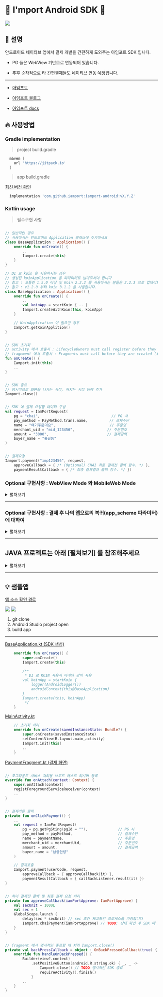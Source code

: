 # :seedling: I'mport Android SDK :seedling:

[![](https://jitpack.io/v/iamport/iamport-android.svg)](https://jitpack.io/#iamport/iamport-android)

## :open_book: 설명

안드로이드 네이티브 앱에서 결제 개발을 간편하게 도와주는 아임포트 SDK 입니다.

- PG 들은 WebView 기반으로 연동되어 있습니다.

- 추후 순차적으로 타 간편결제들도 네이티브 연동 예정입니다.

--- 

- [아임포트][1]

- [아임포트 블로그][2]

- [아임포트 docs][3]

[1]: https://www.iamport.kr/
[2]: https://blog.iamport.kr/
[3]: https://docs.iamport.kr/?lang=ko

## :fire: 사용방법

### Gradle implementation
> project build.gradle
```gradle
  maven {
    url 'https://jitpack.io'
  }
```

> app build.gradle
>
[최신 버전 확인][5]
```gradle
  implementation 'com.github.iamport:iamport-android:vX.Y.Z'
```
[5]: https://github.com/iamport/iamport-android/releases

### Kotlin usage

> 필수구현 사항
```kotlin

// 일반적인 경우
// 사용하시는 안드로이드 Application 클래스에 추가하세요
class BaseApplication : Application() {
    override fun onCreate() {
        ..
        Iamport.create(this)
    }
}

// DI 로 koin 을 사용하시는 경우 
// 생성된 koinApplication 을 파라미터로 넘겨주셔야 합니다
// 참고 : 코틀린 1.5.0 이상 및 Koin 2.2.2 를 사용하시는 분들은 2.2.3 으로 업데이트 하시기 바랍니다.
// 참고 : v1.2.0 부터 koin 3.1.2 를 사용합니다.
class BaseApplication : Application() {
    override fun onCreate() {
        ..
        val koinApp = startKoin { .. }
        Iamport.createWithKoin(this, koinApp)
    }

    // KoinApplication 이 필요한 경우
    Iamport.getKoinApplition()
}

```


```kotlin

// SDK 초기화
// activity 에서 호출시 : LifecycleOwners must call register before they are STARTED.
// fragement 에서 호출시 : Fragments must call before they are created (i.e. initialization, onAttach(), or onCreate())
fun onCreate() {
    Iamport.init(this)
    ..
}


// SDK 종료
// 명시적으로 화면을 나가는 시점, 꺼지는 시점 등에 추가
Iamport.close()


// SDK 에 결제 요청할 데이터 구성
val request = IamPortRequest(
    pg = "chai",                                 // PG 사
    pay_method = PayMethod.trans.name,          // 결제수단
    name = "여기주문이요",                         // 주문명
    merchant_uid = "mid_123456",               // 주문번호
    amount = "3000",                           // 결제금액
    buyer_name = "홍길동"
)


// 결제요청
Iamport.payment("imp123456", request,
    approveCallback = { /* (Optional) CHAI 최종 결제전 콜백 함수. */ },
    paymentResultCallback = { /* 최종 결제결과 콜백 함수. */ })


```

### Optional 구현사항 : WebView Mode 와 MobileWeb Mode
<details>
<summary>펼쳐보기</summary>

> 본 sdk 에서는 기본적으로 결제연동의 편의를 제공하고자  
Iamport.payment 를 통해 결제 요청시 새로운 Activity 가 열리고,   
내부적으로 WebView 를 생성하여 전달해주신 parameters 를 통해 결제창을 열고 있습니다.

그러나 요청에 따라 개발의 자유도를 드리기 위해 WebView Mode, MobileWeb Mode 두가지가 추가되었습니다. ( <= 1.0.0-dev05 )

### 1. WebView Mode

설명 : 결제페이지를 직접 생성하시고 iamport-sdk 에 webview 를 넘겨 결제를 진행합니다.  
ex) 결제 Activity(or Fragment) 를 통해 직접 결제페이지를 꾸미기 원하는 분.

반영방법 : 기존 [필수구현 사항][7] 과 같이 iamport-sdk 세팅을 합니다.  
Iamport.payment 호출 파라미터 중 webviewMode 에 webview 를 넣어주시면 됩니다.
그 외는 기존의 동작과 같습니다.

[샘플앱의 예시 WebViewModeFragment.kt](./app/src/main/java/com/iamport/sampleapp/ui/WebViewModeFragment.kt)

```kotlin
Iamport.payment(가맹점식별코드, webviewMode = webview, 기타 params, 콜백)
```    

---

### 2. MobileWeb Mode

설명 : 아임포트를 사용하는 Mobile 웹페이지가 load 된 webview 를 넘겨 결제 진행을 서포트 합니다.    
ex) 이미 웹사이트에서 아임포트 js sdk 를 이용하고 있고, 본인 서비스를 app 으로만 감싸서 출시 하고자 하시는 분.

반영방법 : 기존 [필수구현 사항][7] 과 같이 iamport-sdk 세팅을 합니다.  
추가로 Iamport.pluginMobileWebSupporter(webview) 를 호출하여 파라미터로 webview 를 전달합니다.  
실제 결제 진행은 고객님의 웹사이트 내에서 진행됩니다.

[샘플앱의 예시 mobileweb.html](./sdk/src/main/assets/mobileweb.html) (예시이며 실제로는 고객님의 Front-End 가 됩니다.)  
[샘플앱의 예시 MobileWebViewModeFragment.kt](./app/src/main/java/com/iamport/sampleapp/ui/MobileWebViewModeFragment.kt)

```kotlin
Iamport.pluginMobileWebSupporter(webview)
```

- Custom WebViewClient 의 사용

[샘플앱의 예시 MyWebViewClient class](./app/src/main/java/com/iamport/sampleapp/MyWebViewClient.kt)

```kotlin
/**
 webview url 을 통해 처리하는 로직이 있을 경우에 
 [IamPortMobileModeWebViewClient] 상속하여 사용 하시거나,
 [Iamport.mobileWebModeShouldOverrideUrlLoading] 의 observe 을 통해 변경되는 url 을 체크 가능합니다.
 */
// CASE 1 : IamPortMobileModeWebViewClient 상속
open class MyWebViewClient : IamPortMobileModeWebViewClient() {
    override fun shouldOverrideUrlLoading(view: WebView?, request: WebResourceRequest?): Boolean {
        Log.i("MyWebViewClient", "updated webview url ${view?.url}")
        return super.shouldOverrideUrlLoading(view, request)
    }
}

class MobileWebViewModeFragment : Fragment() {
    override fun setupWebView() {
        // IamPortMobileModeWebViewClient 사용
        binding?.webview?.webViewClient = MyWebViewClient()

        // CASE 2 : Iamport.mobileWebModeShouldOverrideUrlLoading 사용
        // oreo 미만에서 url 변경만 보고 싶은경우 (oreo 이상부터 getWebViewClient 가 지원되므로)
        Iamport.mobileWebModeShouldOverrideUrlLoading()?.observe(this, EventObserver { uri ->
            Log.i("SAMPLE", "changed url :: $uri")
        })
    }
}

```  
  

- Custom WebChromeClient 의 사용

[샘플앱의 예시 MyWebViewChromeClient class](./app/src/main/java/com/iamport/sampleapp/MyWebViewClient.kt)



```kotlin
/**
 [IamportWebChromeClient] 상속하여 사용
 */
// CASE 1 : IamportWebChromeClient 상속
open class MyWebViewChromeClient : IamportWebChromeClient() {
    override fun onJsConfirm(view: WebView, url: String, message: String, result: JsResult): Boolean {
        Log.i("MyWebViewChromeClient", "called this function")
        return super.onJsConfirm(view, url, message, result)
    }
}

class MobileWebViewModeFragment : Fragment() {
    override fun setupWebView() {
        // IamportWebChromeClient 사용
        it.webChromeClient = MyWebViewChromeClient()
        // ..
    }
}

```

</details>

  
---  


### Optional 구현사항 : 결제 후 나의 앱으로의 복귀(app_scheme 파라미터) 에 대하여
<details>
<summary>펼쳐보기</summary>  

안드로이드 시스템상 새로 앱을 띄우고 종료가 되면 자동으로 호출했던 앱으로 돌아오게 되어 있기에   
***기본적으로 app_scheme 파라미터는 사용하실 필요가 없습니다.*** (iOS 의 경우 해당 기능이 없기에 필수입니다.)

> 그럼에도 사용을 원하신다면, 결제 요청시 구성하는 IamPortRequest class 에 app_scheme 파라미터를 추가하여야 합니다.  
이 데이터는 서드파티 결제 앱(페이북, 뱅크페이, toss 등)에서 결제인증이 완료된 후, 호출한 나의 앱을 실행시키는 역할을 합니다.

> 본 SDK 의 WebView Mode / MobileWeb Mode 에서만 사용이 가능하며,  
activity 의 launchMode 를 singleInstance 로 구성하시고,  
아래 코드와 같이 manifest 에서 intent-filter scheme 을 설정하시기 바랍니다.   
(PG 이니시스의 경우 scheme 에 . 를 포함하면 결제 실패 처리되므로 주의하시기 바랍니다.)


```xml
  <activity
      android:launchMode="singleInstance"
      ..
```  
```xml
  <intent-filter>
    <action android:name="android.intent.action.VIEW" />
    <category android:name="android.intent.category.DEFAULT" />
    <category android:name="android.intent.category.BROWSABLE" />
    <data android:scheme="mycustomappscheme" />
  </intent-filter>
```

```kotlin
val request = IamPortRequest(
  app_scheme = "mycustomappscheme://"
  ..
```

> 일반 결제 모드의 경우 새로운 activity 를 띄워 결제를 처리하므로 app_scheme 사용이 불가합니다.

</details>

---

## JAVA 프로젝트는 아래 [펼쳐보기] 를 참조해주세요
<details>
<summary>펼쳐보기</summary>

### JAVA usage

> 자바 프로젝트에선 app build.gradle 에서 kotin-stblib 추가가 필요합니다
[$코틀린-버전][4]

```gradle 
  implementation "org.jetbrains.kotlin:kotlin-stdlib:$코틀린-버전"
```

> 필수구현 사항. SDK 제공 api 별 설명은 위의 [KOTLIN usage][7] 를 참고하세요.

[7]:https://github.com/iamport/iamport-android#kotlin-usage

```java
  // 일반적인 경우
  // 사용하시는 안드로이드 어플리케이션 클래스에 추가하세요
  public class BaseApplication extends Application {
      @Override
      public void onCreate() {
          ..
          Iamport.INSTANCE.create(this, null);
      }
  }

   // DI 로 koin 을 사용하시는 경우 
   // 생성된 koinApplication 을 파라미터로 넘겨주셔야 합니다
   // 참고 : 코틀린 1.5.0 이상 및 Koin 2.2.2 를 사용하시는 분들은 2.2.3 으로 업데이트 하시기 바랍니다.
    public class BaseApplication extends Application {
        @Override
        public void onCreate() {
            ..
            KoinApplication koinApp = ..
            Iamport.INSTANCE.createWithKoin(this, koinApp);
        }
    }

```


```java

  @Override
  public void onCreate() {
    Iamport.INSTANCE.init(this);
    ..
  }
  

  // SDK 종료
  // 명시적으로 화면을 나가는 시점, 꺼지는 시점 등에 추가
  Iamport.INSTANCE.close();


  IamPortRequest request
          = IamPortRequest.builder()
          .pg("chai")
          .pay_method(PayMethod.trans.name)
          .name("여기주문이요")
          .merchant_uid("mid_123456")
          .amount("3000")
          .buyer_name("홍길동").build();


  Iamport.INSTANCE.payment("imp123456", request, 
    iamPortApprove -> {
      // (Optional) CHAI 최종 결제전 콜백 함수.
      return Unit.INSTANCE;
  }, iamPortResponse -> {
      // 최종 결제결과 콜백 함수.
      return Unit.INSTANCE;
  });
```


### Optional 구현사항 for CHAI 결제
> - 차이 결제에서 approveCallback 이 있을 때 (최종 결제전 재고 확인 등이 필요할 때)
```java
  Iamport.INSTANCE.chaiPayment(iamPortApprove) // 재고 등 확인 후, 차이 최종 결제 요청 실행.
```

[4]: https://mvnrepository.com/artifact/org.jetbrains.kotlin/kotlin-stdlib


> - 차이 결제 폴링 여부 확인
```java
  Iamport.INSTANCE.isPolling().observe(this, EventObserver -> {
      i("차이 폴링? :: " + it)
  });

  i("isPolling? " + Iamport.INSTANCE.isPollingValue())
```


> - 차이 결제 폴링 중에는 포그라운드 서비스가 알람에 뜨게 됩니다.
```java
  Iamport.INSTANCE.enableChaiPollingForegroundService(true, true)
```


> - 포그라운드 서비스 알람 및 중지 버튼 클릭시 동작을 아래 값의 브로드 캐스트 리시버를 통해 캐치할 수 있습니다.
```kotlin
  const val BROADCAST_FOREGROUND_SERVICE = "com.iamport.sdk.broadcast.fgservice"
  const val BROADCAST_FOREGROUND_SERVICE_STOP = "com.iamport.sdk.broadcast.fgservice.stop"
```



</details>

---

## :bulb: 샘플앱

[앱 소스 확인 경로](./app/src/main/java/com/iamport/sampleapp)

<p float="left">
<img src="./img/chai_sample.webp">
<img src="./img/kcp_sample.webp">
</p>

1. git clone
2. Android Studio project open
3. build app

---

[BaseApplication.kt (SDK 생성)](./app/src/main/java/com/iamport/sampleapp/BaseApplication.kt)

```kotlin
    override fun onCreate() {
        super.onCreate()
        Iamport.create(this)

        /**
         * DI 로 KOIN 사용시 아래와 같이 사용
        val koinApp = startKoin {
            logger(AndroidLogger())
            androidContext(this@BaseApplication)
        }
        Iamport.create(this, koinApp)
         */
    }
```

[MainActivity.kt](./app/src/main/java/com/iamport/sampleapp/ui/MainActivity.kt)

```kotlin
    // 초기화 처리
    override fun onCreate(savedInstanceState: Bundle?) {
        super.onCreate(savedInstanceState)
        setContentView(R.layout.main_activity)
        Iamport.init(this)
        ..
    }
```

[PaymentFragment.kt (결제 화면)](./app/src/main/java/com/iamport/sampleapp/ui/PaymentFragment.kt)

```kotlin

// 포그라운드 서비스 처리용 브로드 캐스트 리시버 등록
override fun onAttach(context: Context) {
    super.onAttach(context)
    registForegroundServiceReceiver(context)
    ..
}


// 결제버튼 클릭
private fun onClickPayment() {
    ..
    val request = IamPortRequest(
        pg = pg.getPgSting(pgId = ""),              // PG 사
        pay_method = payMethod,                     // 결제수단
        name = paymentName,                         // 주문명
        merchant_uid = merchantUid,                 // 주문번호
        amount = amount,                            // 결제금액
        buyer_name = "남궁안녕"
    )

    // 결제호출
    Iamport.payment(userCode, request,
        approveCallback = { approveCallback(it) },
        paymentResultCallback = { callBackListener.result(it) })
}


// 차이 결제전 콜백 및 최종 결제 요청 처리
private fun approveCallback(iamPortApprove: IamPortApprove) {
    val secUnit = 1000L
    val sec = 1
    GlobalScope.launch {
        delay(sec * secUnit) // sec 초간 재고확인 프로세스를 가정합니다
        Iamport.chaiPayment(iamPortApprove) // TODO: 상태 확인 후 SDK 에 최종결제 요청
    }
}


// fragment 에서 명시적인 종료할 때 처리 Iamport.close()
private val backPressCallback = object : OnBackPressedCallback(true) {
    override fun handleOnBackPressed() {
        Builder(view?.context)
            .setPositiveButton(android.R.string.ok) { _, _ ->
                Iamport.close() // TODO 명시적인 SDK 종료
                requireActivity().finish()
            }
        ..
    }
}
```
